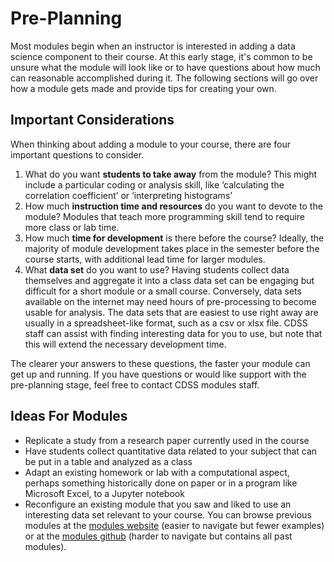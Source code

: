 # Pre-Planning

Most modules begin when an instructor is interested in adding a data science component to their course. At this early stage, it's common to be unsure what the module will look like or to have questions about how much can reasonable accomplished during it. The following sections will go over how a module gets made and provide tips for creating your own.

## Important Considerations

When thinking about adding a module to your course, there are four important questions to consider.

1. What do you want **students to take away** from the module? This might include a particular coding or analysis skill, like ‘calculating the correlation coefficient’ or ‘interpreting histograms’
2. How much **instruction time and resources** do you want to devote to the module? Modules that teach more programming skill tend to require more class or lab time.
3. How much **time for development** is there before the course? Ideally, the majority of module development takes place in the semester before the course starts, with additional lead time for larger modules.
4. What **data set** do you want to use? Having students collect data themselves and aggregate it into a class data set can be engaging but difficult for a short module or a small course. Conversely, data sets available on the internet may need hours of pre-processing to become usable for analysis. The data sets that are easiest to use right away are usually in a spreadsheet-like format, such as a csv or xlsx file. CDSS staff can assist with finding interesting data for you to use, but note that this will extend the necessary development time.

The clearer your answers to these questions, the faster your module can get up and running. If you have questions or would like support with the pre-planning stage, feel free to contact CDSS modules staff.

## Ideas For Modules

* Replicate a study from a research paper currently used in the course
* Have students collect quantitative data related to your subject that can be put in a table and analyzed as a class
* Adapt an existing homework or lab with a computational aspect, perhaps something historically done on paper or in a program like Microsoft Excel, to a Jupyter notebook
* Reconfigure an existing module that you saw and liked to use an interesting data set relevant to your course. You can browse previous modules at the [modules website](https://ds-modules.github.io/DS-Modules/) (easier to navigate but fewer examples) or at the [modules github](https://github.com/ds-modules) (harder to navigate but contains all past modules).
